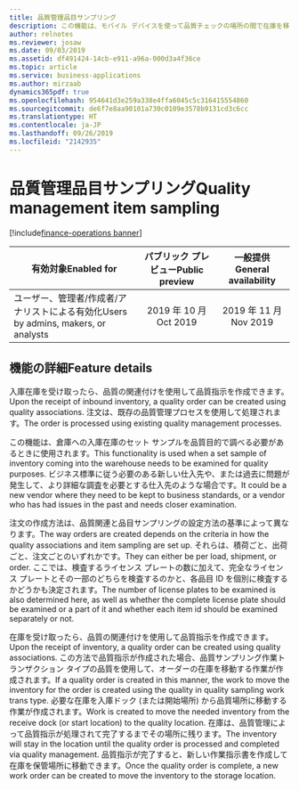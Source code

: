 ```yaml
---
title: 品質管理品目サンプリング
description: この機能は、モバイル デバイスを使って品質チェックの場所の間で在庫を移動する作業指示書を作成する機能を導入することによって、既存の品質指示機能を拡張します。
author: relnotes
ms.reviewer: josaw
ms.date: 09/03/2019
ms.assetid: df491424-14cb-e911-a96a-000d3a4f36ce
ms.topic: article
ms.service: business-applications
ms.author: mirzaab
dynamics365pdf: true
ms.openlocfilehash: 954641d3e259a338e4ffa6045c5c316415554860
ms.sourcegitcommit: de6f7e8aa90101a730c0109e3578b9131cd3c6cc
ms.translationtype: HT
ms.contentlocale: ja-JP
ms.lasthandoff: 09/26/2019
ms.locfileid: "2142935"
---
```

# <a name="quality-management-item-sampling"></a><span data-ttu-id="00763-103">品質管理品目サンプリング</span><span class="sxs-lookup"><span data-stu-id="00763-103">Quality management item sampling</span></span>
[!include[finance-operations banner](../includes/finance-operations.md)]

| <span data-ttu-id="00763-104">有効対象</span><span class="sxs-lookup"><span data-stu-id="00763-104">Enabled for</span></span>    |  <span data-ttu-id="00763-105">パブリック プレビュー</span><span class="sxs-lookup"><span data-stu-id="00763-105">Public preview</span></span> | <span data-ttu-id="00763-106">一般提供</span><span class="sxs-lookup"><span data-stu-id="00763-106">General availability</span></span> | 
| ---------- | :----------: |:----------: |
|<span data-ttu-id="00763-107">ユーザー、管理者/作成者/アナリストによる有効化</span><span class="sxs-lookup"><span data-stu-id="00763-107">Users by admins, makers, or analysts</span></span>|<span data-ttu-id="00763-108">2019 年 10 月</span><span class="sxs-lookup"><span data-stu-id="00763-108">Oct 2019</span></span>| <span data-ttu-id="00763-109">2019 年 11 月</span><span class="sxs-lookup"><span data-stu-id="00763-109">Nov 2019</span></span>|






## <a name="feature-details"></a><span data-ttu-id="00763-110">機能の詳細</span><span class="sxs-lookup"><span data-stu-id="00763-110">Feature details</span></span>
<!--feature detail start -->
<span data-ttu-id="00763-111">入庫在庫を受け取ったら、品質の関連付けを使用して品質指示を作成できます。</span><span class="sxs-lookup"><span data-stu-id="00763-111">Upon the receipt of inbound inventory, a quality order can be created using quality associations.</span></span> <span data-ttu-id="00763-112">注文は、既存の品質管理プロセスを使用して処理されます。</span><span class="sxs-lookup"><span data-stu-id="00763-112">The order is processed using existing quality management processes.</span></span> 

<span data-ttu-id="00763-113">この機能は、倉庫への入庫在庫のセット サンプルを品質目的で調べる必要があるときに使用されます。</span><span class="sxs-lookup"><span data-stu-id="00763-113">This functionality is used when a set sample of inventory coming into the warehouse needs to be examined for quality purposes.</span></span> <span data-ttu-id="00763-114">ビジネス標準に従う必要のある新しい仕入先や、または過去に問題が発生して、より詳細な調査を必要とする仕入先のような場合です。</span><span class="sxs-lookup"><span data-stu-id="00763-114">It could be a new vendor where they need to be kept to business standards, or a vendor who has had issues in the past and needs closer examination.</span></span> 

<span data-ttu-id="00763-115">注文の作成方法は、品質関連と品目サンプリングの設定方法の基準によって異なります。</span><span class="sxs-lookup"><span data-stu-id="00763-115">The way orders are created depends on the criteria in how the quality associations and item sampling are set up.</span></span> <span data-ttu-id="00763-116">それらは、積荷ごと、出荷ごと、注文ごとのいずれかです。</span><span class="sxs-lookup"><span data-stu-id="00763-116">They can either be per load, shipment, or order.</span></span> <span data-ttu-id="00763-117">ここでは、検査するライセンス プレートの数に加えて、完全なライセンス プレートとその一部のどちらを検査するのかと、各品目 ID を個別に検査するかどうかも決定されます。</span><span class="sxs-lookup"><span data-stu-id="00763-117">The number of  license plates to be examined is also determined here, as well as whether the complete license plate should be examined or a part of it and whether each item id should be examined separately or not.</span></span>

<span data-ttu-id="00763-118">在庫を受け取ったら、品質の関連付けを使用して品質指示を作成できます。</span><span class="sxs-lookup"><span data-stu-id="00763-118">Upon the receipt of inventory, a quality order can be created using quality associations.</span></span> <span data-ttu-id="00763-119">この方法で品質指示が作成された場合、品質サンプリング作業トランザクション タイプの品質を使用して、オーダーの在庫を移動する作業が作成されます。</span><span class="sxs-lookup"><span data-stu-id="00763-119">If a quality order is created in this manner, the work to move the inventory for the order is created using the quality in quality sampling work trans type.</span></span> <span data-ttu-id="00763-120">必要な在庫を入庫ドック (または開始場所) から品質場所に移動する作業が作成されます。</span><span class="sxs-lookup"><span data-stu-id="00763-120">Work is created to move the needed inventory from the receive dock (or start location) to the quality location.</span></span> <span data-ttu-id="00763-121">在庫は、品質管理によって品質指示が処理されて完了するまでその場所に残ります。</span><span class="sxs-lookup"><span data-stu-id="00763-121">The inventory will stay in the location until the quality order is processed and completed via quality management.</span></span> <span data-ttu-id="00763-122">品質指示が完了すると、新しい作業指示書を作成して在庫を保管場所に移動できます。</span><span class="sxs-lookup"><span data-stu-id="00763-122">Once the quality order is complete, a new work order can be created to move the inventory to the storage location.</span></span>

<!--feature detail end -->











